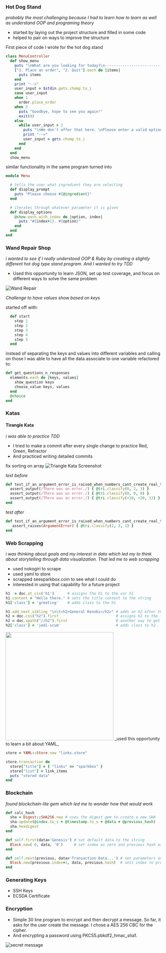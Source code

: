 ### Hot Dog Stand
_probably the most challenging because I had to learn how to learn as well as understand OOP and programing theory_
* started by laying out the project structure and filled in some code
* helped to pair on ways to improve the structure

First piece of code I wrote for the hot dog stand
```ruby
class MenuController
  def show_menu
    puts "\nWhat are you looking for today?\n-------------------------------"
    ["1. Place an order", "2. Quit"].each do |items|
      puts items
    end
    print "-->"
    user_input = $stdin.gets.chomp.to_i
    case user_input
    when 1
      order.place_order
    when 2
      puts "Goodbye, hope to see you again!"
      exit(0)
    else
      while user_input > 2
        puts "\nWe don't offer that here. \nPlease enter a valid option.\n----------------------------\n"
        print "-->"
        user_input = gets.chomp.to_i
      end
    end
  end
  show_menu
```
similar functionality in the same program turned into
```ruby
module Menu

  # tells the user what ingredient they are selecting
  def display_prompt
    puts "Please choose #{@ingredient}"
  end

  # iterates through whatever parameter it is given
  def display_options
    @show.each_with_index do |option, index|
      puts "#{index+1}. #{option}"
    end
  end
end
```
### Wand Repair Shop
_i wanted to see if I really understood OOP & Ruby by creating a slightly different hot dog type stand program. And I wanted to try TDD_
* Used this opportunity to learn JSON, set up test coverage, and focus on different ways to solve the same problem

![Wand Repair](images/wand-shop.gif)

_Challenge to have values show based on keys_

started off with:
```ruby
  def start
    step 1
    step 2
    step 3
    step 4
    step 5
  end
```

instead of separating the keys and values into different variables and calling on those
I was able to have all the data associate to one variable
refactored to:
```ruby
def get_questions_n_responses
  elements.each do |keys, values|
    show_question keys
    choose_value keys, values
  end
  @choice
end
```

### Katas
#### Tirangle Kata
_i was able to practice TDD_
* I tried to make a commit after every single change to practice Red, Green, Refractor
* And practiced writing detailed commits

fix sorting on array
![Triangle Kata Screenshot](images/triangle-sort.jpg)

_test before_
```ruby
def test_if_an_argument_error_is_raised_when_numbers_cant_create_real_triangle
  assert_output(/There was an error./) { @tri.classify(0, 2, 3) }
  assert_output(/There was an error./) { @tri.classify(0, 0, 0) }
  assert_output(/There was an error./) { @tri.classify(-10, -20, 12) }
end
```

_test after_
```ruby
def test_if_an_argument_error_is_raised_when_numbers_cant_create_real_triangle
   assert_raises(ArgumentError) { @tri.classify(2, 3, 1) }
end
```

### Web Scrapping
_i was thinking about goals and my interest in data which led my to think about storytelling through data visualization. That led me to web scrapping_
   * used nokogiri to scrape
   * used yaml to store
   * scrapped seesparkbox.com to see what I could do
   * interested in using that capability for a future project

```ruby
h1  = doc.at_css('h1')      # assigns the h1 to the var h1
h1.content = "Hello there." # sets the title content to the string
h1['class'] = 'greeting'    # adds class to the h1

h1.add_next_sibling "\n\t<h2>General Kenobi</h2>" # adds an h2 after the h1
h2 = doc.css("h2").first                          # assigns h2 to the first h2 of the doc
h2 = doc.xpath("//h2").first                      # another way to get the h2
h2['class'] = 'jedi-scum'                         # adds class to h2
```
<img src="images/hellothere.jpg" width="350">
 _used this opportunity to learn a bit about YAML_

```ruby
store = YAML::Store.new "links.store"

store.transaction do
  store["title"] = { "links" => "sparkbox" }
  store["list"] = link_items
  puts "stored data"
end
```


### Blockchain

_found blockchain-lite gem which led me to wonder how that would work_

```ruby
def calc_hash
  sha = Digest::SHA256.new # uses the digest gem to create a new SHA
  sha.update(@index.to_s + @timestamp.to_s + @data + @previous_hash)
  sha.hexdigest
end

def self.first(data='Genesis') # set default data to the string
  Block.new( 0, data, '0')     # set index as zero and previous hash as zero
end

def self.next(previous, data='Transaction Data...') # set parameters and default data
  Block.new(previous.index+1, data, previous.hash)  # sets index to previous block + 1, hash to previous hash
end
```


### Generating Keys

* SSH Keys
* ECSDA Certificate

### Encryption
* Simple 30 line program to encrypt and then decrypt a message. So far, it asks for the user create the message. I chose a AES 256 CBC for the cipher.
* And encrypting a password using PKCS5.pbkdf2_hmac_sha1.

![secret message](images/tty.gif)
